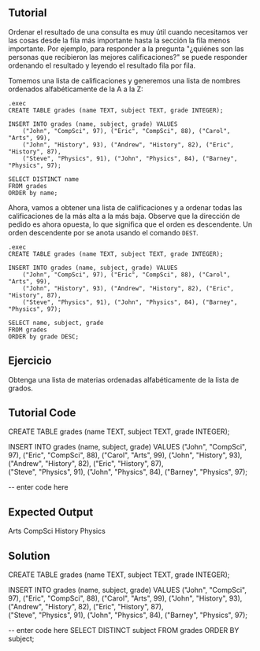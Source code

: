 Tutorial
--------

Ordenar el resultado de una consulta es muy útil cuando necesitamos ver las cosas desde la fila más importante hasta la sección la fila menos importante. Por ejemplo, para responder a la pregunta "¿quiénes son las personas que recibieron las mejores calificaciones?" se puede responder ordenando el resultado y leyendo el resultado fila por fila.

Tomemos una lista de calificaciones y generemos una lista de nombres ordenados alfabéticamente de la A a la Z:

    .exec
    CREATE TABLE grades (name TEXT, subject TEXT, grade INTEGER);
    
    INSERT INTO grades (name, subject, grade) VALUES
        ("John", "CompSci", 97), ("Eric", "CompSci", 88), ("Carol", "Arts", 99),
        ("John", "History", 93), ("Andrew", "History", 82), ("Eric", "History", 87),  
        ("Steve", "Physics", 91), ("John", "Physics", 84), ("Barney", "Physics", 97);

    SELECT DISTINCT name 
    FROM grades
    ORDER by name;

Ahora, vamos a obtener una lista de calificaciones y a ordenar todas las calificaciones de la más alta a la más baja. Observe que la dirección de pedido
es ahora opuesta, lo que significa que el orden es descendente. Un orden descendente por se anota usando el comando `DEST`.

    .exec
    CREATE TABLE grades (name TEXT, subject TEXT, grade INTEGER);
    
    INSERT INTO grades (name, subject, grade) VALUES
        ("John", "CompSci", 97), ("Eric", "CompSci", 88), ("Carol", "Arts", 99),
        ("John", "History", 93), ("Andrew", "History", 82), ("Eric", "History", 87),  
        ("Steve", "Physics", 91), ("John", "Physics", 84), ("Barney", "Physics", 97);

    SELECT name, subject, grade
    FROM grades
    ORDER by grade DESC;

Ejercicio
--------

Obtenga una lista de materias ordenadas alfabéticamente de la lista de grados.

Tutorial Code
-------------

CREATE TABLE grades (name TEXT, subject TEXT, grade INTEGER);

INSERT INTO grades (name, subject, grade) VALUES
    ("John", "CompSci", 97), ("Eric", "CompSci", 88), ("Carol", "Arts", 99),
    ("John", "History", 93), ("Andrew", "History", 82), ("Eric", "History", 87),  
    ("Steve", "Physics", 91), ("John", "Physics", 84), ("Barney", "Physics", 97);

-- enter code here

Expected Output
---------------

Arts
CompSci
History
Physics

Solution
--------

CREATE TABLE grades (name TEXT, subject TEXT, grade INTEGER);

INSERT INTO grades (name, subject, grade) VALUES
    ("John", "CompSci", 97), ("Eric", "CompSci", 88), ("Carol", "Arts", 99),
    ("John", "History", 93), ("Andrew", "History", 82), ("Eric", "History", 87),  
    ("Steve", "Physics", 91), ("John", "Physics", 84), ("Barney", "Physics", 97);

-- enter code here
SELECT DISTINCT subject
FROM grades
ORDER BY subject;
